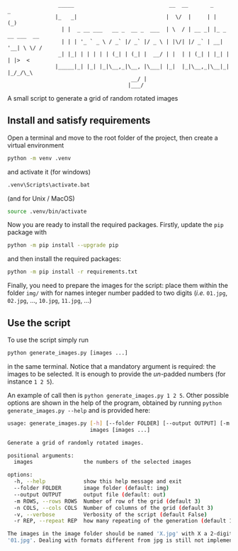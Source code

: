 ```
                _____                              __  __       _        _      
               |_   _|                            |  \/  |     | |      (_)     
                 | |  _ __ ___   __ _  __ _  ___  | \  / | __ _| |_ _ __ ___  __
                 | | | '_ ` _ \ / _` |/ _` |/ _ \ | |\/| |/ _` | __| '__| \ \/ /
                _| |_| | | | | | (_| | (_| |  __/ | |  | | (_| | |_| |  | |>  < 
               |_____|_| |_| |_|\__,_|\__, |\___| |_|  |_|\__,_|\__|_|  |_/_/\_\
                                       __/ |                                    
                                      |___/                                     
```

A small script to generate a grid of random rotated images

## Install and satisfy requirements
Open a terminal and move to the root folder of the project, then create a virtual environment
```bash
python -m venv .venv
```
and activate it (for windows)
```bash
.venv\Scripts\activate.bat
```
(and for Unix / MacOS)
```bash
source .venv/bin/activate
```
Now you are ready to install the required packages. Firstly, update the `pip` package with
```bash
python -m pip install --upgrade pip
```
and then install the required packages:
```bash
python -m pip install -r requirements.txt
```
Finally, you need to prepare the images for the script: place them within the folder `img/` with for names integer number padded to two digits (*i.e.* `01.jpg`, `02.jpg`, ..., `10.jpg`, `11.jpg`, ...)

## Use the script
To use the script simply run
```bash
python generate_images.py [images ...]
```
in the same terminal. Notice that a mandatory argument is required: the images to be selected. It is enough to provide the *un*-padded numbers (for instance `1 2 5`).

An example of call then is `python generate_images.py 1 2 5`. Other possible options are shown in the help of the program, obtained by running `python generate_images.py --help` and is provided here:
```bash
usage: generate_images.py [-h] [--folder FOLDER] [--output OUTPUT] [-m ROWS] [-n COLS] [-v] [-r REP]
                          images [images ...]

Generate a grid of randomly rotated images.

positional arguments:
  images                the numbers of the selected images

options:
  -h, --help            show this help message and exit
  --folder FOLDER       image folder (default: img)
  --output OUTPUT       output file (default: out)
  -m ROWS, --rows ROWS  Number of row of the grid (default 3)
  -n COLS, --cols COLS  Number of columns of the grid (default 3)
  -v, --verbose         Verbosity of the script (default False)
  -r REP, --repeat REP  how many repeating of the generation (default 1)

The images in the image folder should be named 'X.jpg' with X a 2-digits padded number starting from
'01.jpg'. Dealing with formats different from jpg is still not implemented.
```
